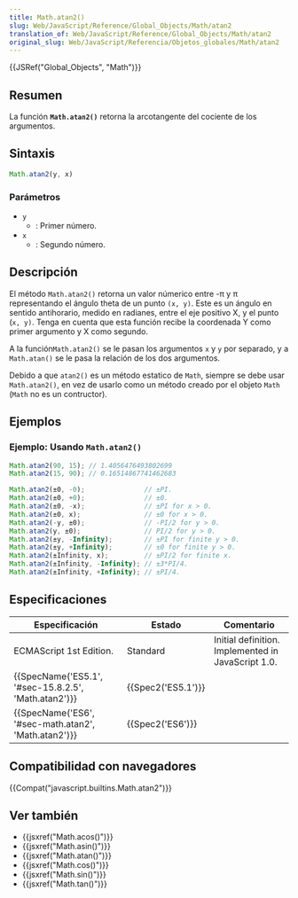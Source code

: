 ```yaml
---
title: Math.atan2()
slug: Web/JavaScript/Reference/Global_Objects/Math/atan2
translation_of: Web/JavaScript/Reference/Global_Objects/Math/atan2
original_slug: Web/JavaScript/Referencia/Objetos_globales/Math/atan2
---
```

{{JSRef("Global_Objects", "Math")}}

## Resumen

La función **`Math.atan2()`** retorna la arcotangente del cociente de los argumentos.

## Sintaxis

```js
Math.atan2(y, x)
```

### Parámetros

- `y`
  - : Primer número.
- `x`
  - : Segundo número.

## Descripción

El método `Math.atan2()` retorna un valor númerico entre -π y π representando el ángulo theta de un punto `(x, y)`. Este es un ángulo en sentido antihorario, medido en radianes, entre el eje positivo X, y el punto (`x, y)`. Tenga en cuenta que esta función recibe la coordenada Y como primer argumento y X como segundo.

A la función`Math.atan2()` se le pasan los argumentos `x` y `y` por separado, y a `Math.atan()` se le pasa la relación de los dos argumentos.

Debido a que `atan2()` es un método estatico de `Math`, siempre se debe usar `Math.atan2()`, en vez de usarlo como un método creado por el objeto `Math` (`Math` no es un contructor).

## Ejemplos

### Ejemplo: Usando `Math.atan2()`

```js
Math.atan2(90, 15); // 1.4056476493802699
Math.atan2(15, 90); // 0.16514867741462683

Math.atan2(±0, -0);               // ±PI.
Math.atan2(±0, +0);               // ±0.
Math.atan2(±0, -x);               // ±PI for x > 0.
Math.atan2(±0, x);                // ±0 for x > 0.
Math.atan2(-y, ±0);               // -PI/2 for y > 0.
Math.atan2(y, ±0);                // PI/2 for y > 0.
Math.atan2(±y, -Infinity);        // ±PI for finite y > 0.
Math.atan2(±y, +Infinity);        // ±0 for finite y > 0.
Math.atan2(±Infinity, x);         // ±PI/2 for finite x.
Math.atan2(±Infinity, -Infinity); // ±3*PI/4.
Math.atan2(±Infinity, +Infinity); // ±PI/4.
```

## Especificaciones

| Especificación                                                       | Estado                   | Comentario                                         |
| -------------------------------------------------------------------- | ------------------------ | -------------------------------------------------- |
| ECMAScript 1st Edition.                                              | Standard                 | Initial definition. Implemented in JavaScript 1.0. |
| {{SpecName('ES5.1', '#sec-15.8.2.5', 'Math.atan2')}} | {{Spec2('ES5.1')}} |                                                    |
| {{SpecName('ES6', '#sec-math.atan2', 'Math.atan2')}} | {{Spec2('ES6')}}     |                                                    |

## Compatibilidad con navegadores

{{Compat("javascript.builtins.Math.atan2")}}

## Ver también

- {{jsxref("Math.acos()")}}
- {{jsxref("Math.asin()")}}
- {{jsxref("Math.atan()")}}
- {{jsxref("Math.cos()")}}
- {{jsxref("Math.sin()")}}
- {{jsxref("Math.tan()")}}
